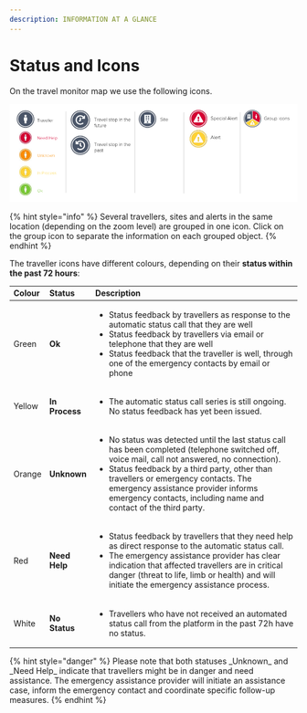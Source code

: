 ```yaml
---
description: INFORMATION AT A GLANCE
---
```


# Status and Icons

On the travel monitor map we use the following icons. 

![](../../.gitbook/assets/travelmonitoricons.png)

{% hint style="info" %}
Several travellers, sites and alerts in the same location \(depending on the zoom level\) are grouped in one icon. Click on the group icon to separate the information on each grouped object. 
{% endhint %}

The traveller icons have different colours, depending on their **status within the past 72 hours**: 

<table>
  <thead>
    <tr>
      <th style="text-align:left">Colour</th>
      <th style="text-align:left">Status</th>
      <th style="text-align:left">Description</th>
    </tr>
  </thead>
  <tbody>
    <tr>
      <td style="text-align:left">Green</td>
      <td style="text-align:left"><b>Ok</b>
      </td>
      <td style="text-align:left">
        <ul>
          <li>Status feedback by travellers as response to the automatic status call
            that they are well</li>
          <li>Status feedback by travellers via email or telephone that they are well</li>
          <li>Status feedback that the traveller is well, through one of the emergency
            contacts by email or phone</li>
        </ul>
      </td>
    </tr>
    <tr>
      <td style="text-align:left">Yellow</td>
      <td style="text-align:left"><b>In Process</b>
      </td>
      <td style="text-align:left">
        <ul>
          <li>The automatic status call series is still ongoing. No status feedback
            has yet been issued.</li>
        </ul>
      </td>
    </tr>
    <tr>
      <td style="text-align:left">Orange</td>
      <td style="text-align:left"><b>Unknown</b>
      </td>
      <td style="text-align:left">
        <ul>
          <li>No status was detected until the last status call has been completed (telephone
            switched off, voice mail, call not answered, no connection).</li>
          <li>Status feedback by a third party, other than travellers or emergency contacts.
            The emergency assistance provider informs emergency contacts, including
            name and contact of the third party.</li>
        </ul>
      </td>
    </tr>
    <tr>
      <td style="text-align:left">Red</td>
      <td style="text-align:left"><b>Need Help</b>
      </td>
      <td style="text-align:left">
        <ul>
          <li>Status feedback by travellers that they need help as direct response to
            the automatic status call.</li>
          <li>The emergency assistance provider has clear indication that affected travellers
            are in critical danger (threat to life, limb or health) and will initiate
            the emergency assistance process.</li>
        </ul>
      </td>
    </tr>
    <tr>
      <td style="text-align:left">White</td>
      <td style="text-align:left"><b>No Status</b>
      </td>
      <td style="text-align:left">
        <ul>
          <li>Travellers who have not received an automated status call from the platform
            in the past 72h have no status.</li>
        </ul>
      </td>
    </tr>
  </tbody>
</table>{% hint style="danger" %}
Please note that both statuses _Unknown_ and _Need Help_ indicate that travellers might be in danger and need assistance. The emergency assistance provider will initiate an assistance case, inform the emergency contact and coordinate specific follow-up measures.
{% endhint %}

